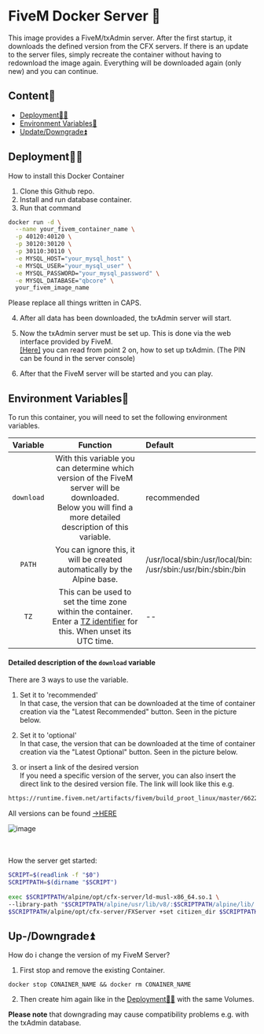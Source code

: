 # FiveM Docker Server 🦺

This image provides a FiveM/txAdmin server. After the first startup, it downloads the defined version from the CFX servers. If there is an update to the server files, simply recreate the container without having to redownload the image again. Everything will be downloaded again (only new) and you can continue.
## Content🧾

* [Deployment👩‍💻](https://github.com/Lezeko/fivem-docker-server?tab=readme-ov-file#deployment)
* [Environment Variables🔢](https://github.com/Lezeko/fivem-docker-server?tab=readme-ov-file#environment-variables)
* [Update/Downgrade⏫](https://github.com/Lezeko/fivem-docker-server?tab=readme-ov-file#up-downgrade)


## Deployment👩‍💻

How to install this Docker Container

1. Clone this Github repo.
2. Install and run database container.
3. Run that command
```bash
docker run -d \
  --name your_fivem_container_name \
  -p 40120:40120 \
  -p 30120:30120 \
  -p 30110:30110 \
  -e MYSQL_HOST="your_mysql_host" \
  -e MYSQL_USER="your_mysql_user" \
  -e MYSQL_PASSWORD="your_mysql_password" \
  -e MYSQL_DATABASE="qbcore" \
  your_fivem_image_name
```
Please replace all things written in CAPS.

4. After all data has been downloaded, the txAdmin server will start.

5. Now the txAdmin server must be set up. This is done via the web interface provided by FiveM.<br>
   [[Here]](https://docs.fivem.net/docs/server-manual/setting-up-a-server-txadmin/#start-the-server) you can read from point 2 on, how to set up txAdmin. (The PIN can be found in the server console)

6. After that the FiveM server will be started and you can play.


## Environment Variables🔢

To run this container, you will need to set the following environment variables.

| Variable      | Function      | Default |
|:-------------:|:-------------:|:-------------|
| `download`    |With this variable you can determine which version of the FiveM server will be downloaded.<br>Below you will find a more detailed description of this variable.|recommended|
| `PATH`    |You can ignore this, it will be created automatically by the Alpine base.|/usr/local/sbin:/usr/local/bin:<br>/usr/sbin:/usr/bin:/sbin:/bin|
| `TZ`    |This can be used to set the time zone within the container. Enter a [TZ identifier](https://en.wikipedia.org/wiki/List_of_tz_database_time_zones#List) for this. When unset its UTC time.|--|


#### Detailed description of the `download` variable
There are 3 ways to use the variable.<br>
1. Set it to 'recommended'<br>
	In that case, the version that can be downloaded at the time of container creation via the "Latest Recommended" button. Seen in the picture below.<br>
 
2. Set it to 'optional'<br>
	In that case, the version that can be downloaded at the time of container creation via the "Latest Optional" button. Seen in the picture below.<br>
 
3. or insert a link of the desired version<br>
   	If you need a specific version of the server, you can also insert the direct link to the desired version file. The link will look like this e.g.<br>
    
```html
https://runtime.fivem.net/artifacts/fivem/build_proot_linux/master/6622-d24291cd0e6119311f5b410be6167f6ccdc3e62d/fx.tar.xz
```
All versions can be found [->HERE](https://runtime.fivem.net/artifacts/fivem/build_proot_linux/master/)<br>
 
![image](https://github.com/Auhrus/fivem-docker-server/assets/57270834/8752e275-54ca-4ba7-a141-473bc0be4d70 "CFX artifacts")

<br><br>
How the server get started:

```bash
SCRIPT=$(readlink -f "$0")
SCRIPTPATH=$(dirname "$SCRIPT")
	
exec $SCRIPTPATH/alpine/opt/cfx-server/ld-musl-x86_64.so.1 \
--library-path "$SCRIPTPATH/alpine/usr/lib/v8/:$SCRIPTPATH/alpine/lib/:$SCRIPTPATH/alpine/usr/lib/" -- \
$SCRIPTPATH/alpine/opt/cfx-server/FXServer +set citizen_dir $SCRIPTPATH/alpine/opt/cfx-server/citizen/ $*
```


## Up-/Downgrade⏫

How do i change the version of my FiveM Server?

1. First stop and remove the existing Container.
```shell
docker stop CONAINER_NAME && docker rm CONAINER_NAME
```
2. Then create him again like in the [Deployment👩‍💻](https://github.com/Auhrus/fivem-docker-server?tab=readme-ov-file#deployment) with the same Volumes.

**Please note** that downgrading may cause compatibility problems e.g. with the txAdmin database.